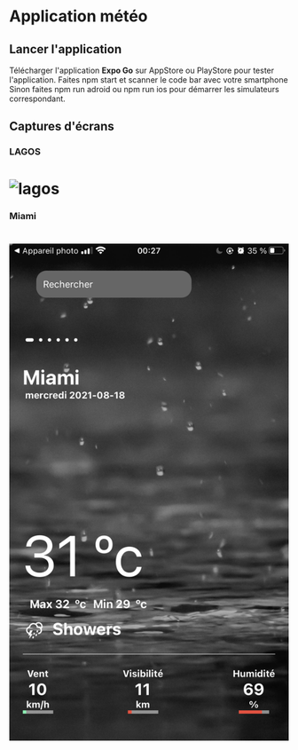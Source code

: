 # Application météo



## Lancer l'application
Télécharger l'application **Expo Go** sur AppStore ou PlayStore pour tester l'application. 
Faites npm start et scanner le code bar avec votre smartphone
Sinon faites npm run adroid ou npm run ios  pour démarrer les simulateurs correspondant.

## Captures d'écrans

### LAGOS

# ![lagos](https://github.com/hanseroland/weather-app/blob/main/captures/IMG_1731.PNG)
### Miami

# ![miami](https://github.com/hanseroland/weather-app/blob/main/captures/weatherApp.PNG)

